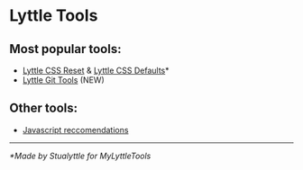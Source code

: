 # Lyttle Tools

## Most popular tools:
- [Lyttle CSS Reset](https://github.com/Stualyttle/MyLyttleTools/blob/main/CSS/reset.css) &  [Lyttle CSS Defaults](https://github.com/Stualyttle/MyLyttleTools/blob/main/CSS/defaults.css)*
- [Lyttle Git Tools](https://github.com/Stualyttle/LyttleTools/blob/main/README.md) (NEW)

## Other tools:
- [Javascript reccomendations](https://github.com/Stualyttle/MyLyttleTools/blob/main/JS/recommendations.txt)

___

_*Made by Stualyttle for MyLyttleTools_
